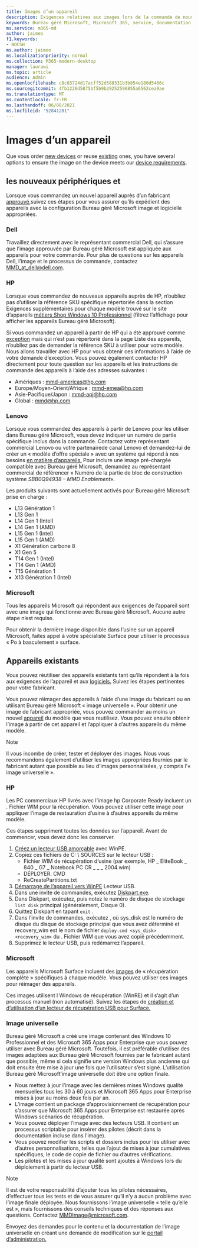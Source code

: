 ```yaml
---
title: Images d’un appareil
description: Exigences relatives aux images lors de la commande de nouveaux appareils ou de la réutilisation d’appareils existants
keywords: Bureau géré Microsoft, Microsoft 365, service, documentation
ms.service: m365-md
author: jaimeo
f1.keywords:
- NOCSH
ms.author: jaimeo
ms.localizationpriority: normal
ms.collection: M365-modern-desktop
manager: laurawi
ms.topic: article
audience: Admin
ms.openlocfilehash: c8c83724d17acff52d588331b3b854e180d5466c
ms.sourcegitcommit: 4fb1226d5875bf5b9b29252596855a6562cea9ae
ms.translationtype: MT
ms.contentlocale: fr-FR
ms.lasthandoff: 06/08/2021
ms.locfileid: "52841281"
---
```

# <a name="device-images"></a>Images d’un appareil


Que vous order [new devices](#new-devices) or reuse [existing](#existing-devices) ones, you have several options to ensure the image on the device meets our [device requirements](device-requirements.md#check-hardware-requirements).

## <a name="new-devices"></a>les nouveaux périphériques et
Lorsque vous commandez un nouvel appareil auprès d’un fabricant [approuvé,](device-requirements.md#minimum-requirements)suivez ces étapes pour vous assurer qu’ils expédient des appareils avec la configuration Bureau géré Microsoft image et logicielle appropriées.

### <a name="dell"></a>Dell
Travaillez directement avec le représentant commercial Dell, qui s’assure que l’image approuvée par Bureau géré Microsoft est appliquée aux appareils pour votre commande. Pour plus de questions sur les appareils Dell, l’image et le processus de commande, contactez MMD_at_dell@dell.com.

### <a name="hp"></a>HP 
Lorsque vous commandez de nouveaux appareils auprès de HP, n’oubliez pas d’utiliser la référence SKU spécifique répertoriée dans la section Exigences supplémentaires pour chaque modèle trouvé sur le site d’appareils [métiers Shop Windows 10 Professionnel](https://www.microsoft.com/windowsforbusiness/view-all-devices) (filtrez l’affichage pour afficher les appareils Bureau géré Microsoft).

Si vous commandez un appareil à partir de HP qui a été approuvé comme [exception](customizing.md) mais qui n’est pas répertorié dans la page Liste des appareils, n’oubliez pas de demander la référence SKU à utiliser pour votre modèle. Nous allons travailler avec HP pour vous obtenir ces informations à l’aide de votre demande d’exception. Vous pouvez également contacter HP directement pour toute question sur les appareils et les instructions de commande des appareils à l’aide des adresses suivantes :
 
- Amériques : mmd-americas@hp.com
- Europe/Moyen-Orient/Afrique : mmd-emea@hp.com
- Asie-Pacifique/Japon : mmd-apj@hp.com
- Global : mmd@hp.com

### <a name="lenovo"></a>Lenovo
Lorsque vous commandez des appareils à partir de Lenovo pour les utiliser dans Bureau géré Microsoft, vous devez indiquer un numéro de partie spécifique inclus dans la commande. Contactez votre représentant commercial Lenovo ou votre partenairede canal Lenovo et demandez-lui de créer un « modèle d’offre spéciale » avec un système qui répond à nos besoins [en matière d’appareils.](device-requirements.md#minimum-requirements) Pour inclure une image pré-chargée compatible avec Bureau géré Microsoft, demandez au représentant commercial de référencer « Numéro de la partie de bloc de construction système *SBB0Q94938 – MMD Enablement*».

Les produits suivants sont actuellement activés pour Bureau géré Microsoft prise en charge :

- L13 Génération 1
- L13 Gen 1
- L14 Gen 1 (Intel)
- L14 Gen 1 (AMD)
- L15 Gen 1 (Intel)
- L15 Gen 1 (AMD)
- X1 Génération carbone 8
- X1 Gen 5
- T14 Gen 1 (Intel)
- T14 Gen 1 (AMD)
- T15 Génération 1
- X13 Génération 1 (Intel)


### <a name="microsoft"></a>Microsoft
Tous les appareils Microsoft qui répondent aux exigences de l’appareil sont avec une image qui fonctionne avec Bureau géré Microsoft. Aucune autre étape n’est requise.

Pour obtenir la dernière image disponible dans l’usine sur un appareil Microsoft, faites appel à votre spécialiste Surface pour utiliser le processus « Po à basculement » surface.

## <a name="existing-devices"></a>Appareils existants

Vous pouvez réutiliser des appareils existants [](device-requirements.md#minimum-requirements) tant qu’ils répondent à la fois aux exigences de l’appareil et aux [logiciels.](device-requirements.md#installed-software) Suivez les étapes pertinentes pour votre fabricant.

Vous pouvez réimager des appareils à l’aide d’une image du fabricant ou en utilisant Bureau géré Microsoft « image universelle ». Pour obtenir une image de fabricant appropriée, vous pouvez commander au moins un nouvel [appareil](#new-devices) du modèle que vous reutilisez. Vous pouvez ensuite obtenir l’image à partir de cet appareil et l’appliquer à d’autres appareils du même modèle.

> [!NOTE]
> Il vous incombe de créer, tester et déployer des images. Nous vous recommandons également d’utiliser les images appropriées fournies par le fabricant autant que possible au lieu d’images personnalisées, y compris l'« image universelle ».

### <a name="hp"></a>HP

Les PC commerciaux HP livrés avec l’image hp Corporate Ready incluent un . Fichier WIM pour la récupération. Vous pouvez utiliser cette image pour appliquer l’image de restauration d’usine à d’autres appareils du même modèle.

Ces étapes suppriment toutes les données sur l’appareil. Avant de commencer, vous devez donc les conserver.

1. [Créez un lecteur USB amorçable](/windows-hardware/manufacture/desktop/winpe-create-usb-bootable-drive) avec WinPE.
2. Copiez ces fichiers de C: \\ SOURCES sur le lecteur USB :
    - Fichier WIM de récupération d’usine (par exemple, HP \_ EliteBook \_ 840 \_ G7 \_ Notebook PC CR \_ \_ \_ 2004.wim)
    - DÉPLOYER. CMD
    - ReCreatePartitions.txt
3. [Démarrage de l’appareil vers WinPE](https://store.hp.com/us/en/tech-takes/how-to-boot-from-usb-drive-on-windows-10-pcs) Lecteur USB.
4. Dans une invite de commandes, exécutez [Diskpart.exe](/windows-server/administration/windows-commands/diskpart#additional-references).
5. Dans Diskpart, exécutez, puis notez le numéro de disque de stockage `list disk` principal (généralement, Disque 0).
6. Quittez Diskpart en tapant `exit` .
7. Dans l’invite de commandes, exécutez , où sys_disk est le numéro de disque du disque de stockage principal que vous avez déterminé et recovery_wim est le nom de fichier `deploy.cmd <sys_disk> <recovery_wim>` du .   Fichier WIM que vous avez copié précédemment.
8. Supprimez le lecteur USB, puis redémarrez l’appareil.

### <a name="microsoft"></a>Microsoft 

Les appareils Microsoft Surface incluent des [images](https://support.microsoft.com/en-us/surfacerecoveryimage) de « récupération complète » spécifiques à chaque modèle. Vous pouvez utiliser ces images pour réimager des appareils.

Ces images utilisent l Windows de récupération (WinRE) et il s’agit d’un processus manuel (non automatisé). Suivez les étapes de [création et d’utilisation d’un lecteur de récupération USB pour Surface.](https://support.microsoft.com/surface/creating-and-using-a-usb-recovery-drive-for-surface-677852e2-ed34-45cb-40ef-398fc7d62c07)


### <a name="universal-image"></a>Image universelle
Bureau géré Microsoft a créé une image contenant des Windows 10 Professionnel et des Microsoft 365 Apps pour Enterprise que vous pouvez utiliser avec Bureau géré Microsoft. Toutefois, il est préférable d’utiliser des images adaptées aux Bureau géré Microsoft fournies par le fabricant autant que possible, même si cela signifie une version Windows plus ancienne qui doit ensuite être mise à jour une fois que l’utilisateur s’est signé. L’utilisation Bureau géré Microsoft’image universelle doit être une option finale.

- Nous mettez à jour l’image avec les dernières mises Windows qualité mensuelles tous les 30 à 60 jours et Microsoft 365 Apps pour Enterprise mises à jour au moins deux fois par an.
- L’image contient un package d’approvisionnement de récupération pour s’assurer que Microsoft 365 Apps pour Enterprise est restaurée après Windows scénarios de récupération.
- Vous pouvez déployer l’image avec des lecteurs USB. Il contient un processus scriptable pour insérer des pilotes (décrit dans la documentation incluse dans l’image).
- Vous pouvez modifier les scripts et dossiers inclus pour les utiliser avec d’autres personnalisations, telles que l’ajout de mises à jour cumulatives spécifiques, le code de copie de fichier ou d’autres vérifications.
- Les pilotes et les mises à jour qualité sont ajoutés à Windows lors du déploiement à partir du lecteur USB.

> [!NOTE]
> Il est de votre responsabilité d’ajouter tous les pilotes nécessaires, d’effectuer tous les tests et de vous assurer qu’il n’y a aucun problème avec l’image finale déployée. Nous fournissons l’image universelle « telle qu’elle est », mais fournissons des conseils techniques et des réponses aux questions. Contactez MMDImage@microsoft.com.

Envoyez des demandes pour le contenu et la documentation de l’image universelle en créant une demande de modification sur le [portail d’administration.](../get-started/access-admin-portal.md)


